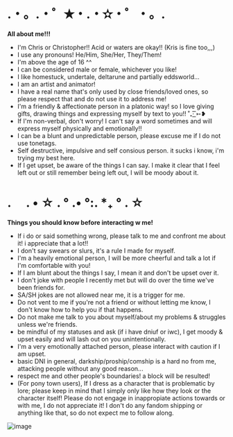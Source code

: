 # .・。.・゜✭・.・✫・゜・。.
**All about me!!!**

- I'm Chris or Christopher!! Acid or waters are okay!! (Kris is fine too,,,)
- I use any pronouns! He/Him, She/Her, They/Them!
- I'm above the age of 16 ^^
- I can be considered male or female, whichever you like!
- I like homestuck, undertale, deltarune and partially eddsworld...
- I am an artist and animator!
- I have a real name that's only used by close friends/loved ones, so please respect that and do not use it to address me!
- I'm a friendly & affectionate person in a platonic way! so I love giving gifts, drawing things and expressing myself by text to you!! ˚₊· ͟͟͞͞➳❥
- If I'm non-verbal, don't worry! I can't say a word sometimes and will express myself physically and emotionally!!
- I can be a blunt and unpredictable person, please excuse me if I do not use tonetags.
- Self destructive, impulsive and self consious person. it sucks i know, i'm trying my best here.
- If I get upset, be aware of the things I can say. I make it clear that I feel left out or still remember being left out, I will be moody about it.

# .　 . • ☆ . ° .• °:. *₊ ° . ☆
**Things you should know before interacting w me!**

- If i do or said something wrong, please talk to me and confront me about it! i appreciate that a lot!!
- I don't say swears or slurs, it's a rule I made for myself.
- I'm a heavily emotional person, I will be more cheerful and talk a lot if I'm comfortable with you!
- If I am blunt about the things I say, I mean it and don't be upset over it.
- I don't joke with people I recently met but will do over the time we've been friends for.
- SA/SH jokes are not allowed near me, it is a trigger for me.
- Do not vent to me if you're not a friend or without letting me know, I don't know how to help you if that happens.
- Do not make me talk to you about myself/about my problems & struggles unless we're friends.
- be mindful of my statuses and ask (if i have dniuf or iwc), I get moody & upset easily and will lash out on you unintentionally.
- I'm a very emotionally attached person, please interact with caution if I am upset.
- basic DNI in general, darkship/proship/comship is a hard no from me, attacking people without any good reason...
- respect me and other people's boundaries! a block will be resulted!
- (For pony town users), If I dress as a character that is problematic by lore; please keep in mind that I simply only like how they look or the character itself! Please do not engage in inappropiate actions towards or with me, I do not appreciate it! I don't do any fandom shipping or anything like that, so do not expect me to follow along.

![image](https://github.com/user-attachments/assets/3c12a15a-eff5-453a-8ab0-237775fdabf2)

